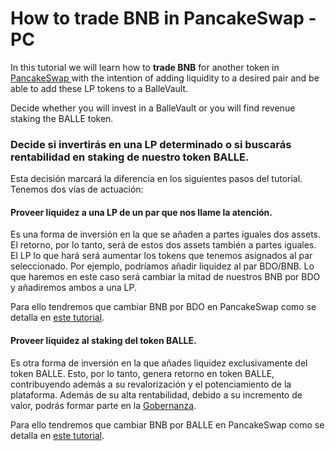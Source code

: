 # How to trade BNB in PancakeSwap - PC

In this tutorial we will learn how to **trade BNB** for another token in [PancakeSwap ](https://pancakeswap.finance/)with the intention of adding liquidity to a desired pair and be able to add these LP tokens to a BalleVault.



Decide whether you will invest in a BalleVault or you will find revenue staking the BALLE token.



### Decide si invertirás en una LP determinado o si buscarás rentabilidad en staking de nuestro token BALLE.

Esta decisión marcará la diferencia en los siguientes pasos del tutorial. Tenemos dos vías de actuación:



#### Proveer liquidez a una LP de un par que nos llame la atención.

Es una forma de inversión en la que se añaden a partes iguales dos assets. El retorno, por lo tanto, será de estos dos assets también a partes iguales. El LP lo que hará será aumentar los tokens que tenemos asignados al par seleccionado. Por ejemplo, podríamos añadir liquidez al par BDO/BNB. Lo que haremos en este caso será cambiar la mitad de nuestros BNB por BDO y añadiremos ambos a una LP. 

Para ello tendremos que cambiar BNB por BDO en PancakeSwap como se detalla en [este tutorial]().



#### Proveer liquidez al staking del token BALLE.

Es otra forma de inversión en la que añades liquidez exclusivamente del token BALLE. Esto, por lo tanto, genera retorno en token BALLE, contribuyendo además a su revalorización y el potenciamiento de la plataforma. Además de su alta rentabilidad, debido a su incremento de valor, podrás formar parte en la [Gobernanza](../../../governance.md). 

Para ello tendremos que cambiar BNB por BALLE en PancakeSwap como se detalla en [este tutorial]().



